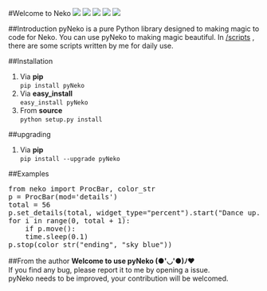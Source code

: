 #Welcome to Neko
![](https://travis-ci.org/sudaning/PytLab-Neko.svg?branch=master)
![](https://img.shields.io/badge/python-3.5-green.svg)
![](https://img.shields.io/badge/python-2.7-green.svg)
![](https://img.shields.io/github/stars/sudaning/PytLab-Neko.svg)
![](https://img.shields.io/github/forks/sudaning/PytLab-Neko.svg)

##Introduction
pyNeko is a pure Python library designed to making magic to code for Neko.
You can use pyNeko to making magic beautiful.
In [/scripts](https://github.com/sudaning/PytLab-Neko/tree/master/scripts) , there are some scripts written by me for daily use.

##Installation
1. Via **pip**  
`pip install pyNeko`  
2. Via **easy_install**  
`easy_install pyNeko`
3. From **source**  
`python setup.py install`

##upgrading
1. Via **pip**  
`pip install --upgrade pyNeko`

##Examples
<pre>
from neko import ProcBar, color_str  
p = ProcBar(mod='details')  
total = 56  
p.set_details(total, widget_type="percent").start("Dance up...")  
for i in range(0, total + 1):  
    if p.move():  
    time.sleep(0.1)  
p.stop(color_str("ending", "sky_blue"))
</pre>


##From the author
**Welcome to use pyNeko (●'◡'●)ﾉ♥**  
If you find any bug, please report it to me by opening a issue.  
pyNeko needs to be improved, your contribution will be welcomed.  

